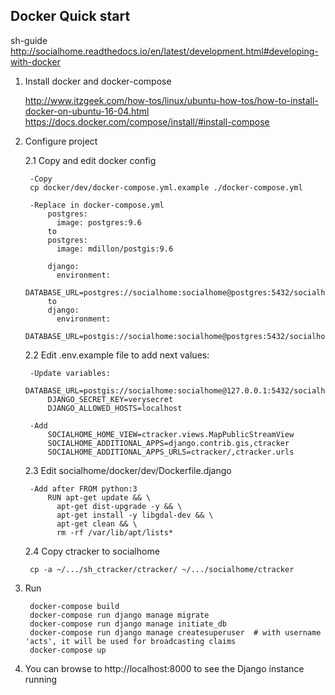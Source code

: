 ## Docker Quick start

sh-guide http://socialhome.readthedocs.io/en/latest/development.html#developing-with-docker

1. Install docker and docker-compose

    http://www.itzgeek.com/how-tos/linux/ubuntu-how-tos/how-to-install-docker-on-ubuntu-16-04.html
    https://docs.docker.com/compose/install/#install-compose

2. Configure project

    2.1 Copy and edit docker config

        -Copy
        cp docker/dev/docker-compose.yml.example ./docker-compose.yml

        -Replace in docker-compose.yml
            postgres:
              image: postgres:9.6
            to
            postgres:
              image: mdillon/postgis:9.6

            django:
              environment:
                DATABASE_URL=postgres://socialhome:socialhome@postgres:5432/socialhome
            to
            django:
              environment:
                DATABASE_URL=postgis://socialhome:socialhome@postgres:5432/socialhome

    2.2 Edit .env.example file to add next values:

        -Update variables:
            DATABASE_URL=postgis://socialhome:socialhome@127.0.0.1:5432/socialhome
            DJANGO_SECRET_KEY=verysecret
            DJANGO_ALLOWED_HOSTS=localhost

        -Add
            SOCIALHOME_HOME_VIEW=ctracker.views.MapPublicStreamView
            SOCIALHOME_ADDITIONAL_APPS=django.contrib.gis,ctracker
            SOCIALHOME_ADDITIONAL_APPS_URLS=ctracker/,ctracker.urls

    2.3 Edit socialhome/docker/dev/Dockerfile.django

        -Add after FROM python:3
            RUN apt-get update && \
              apt-get dist-upgrade -y && \
              apt-get install -y libgdal-dev && \
              apt-get clean && \
              rm -rf /var/lib/apt/lists*

    2.4 Copy ctracker to socialhome

        cp -a ~/.../sh_ctracker/ctracker/ ~/.../socialhome/ctracker

3. Run

        docker-compose build
        docker-compose run django manage migrate
        docker-compose run django manage initiate_db
        docker-compose run django manage createsuperuser  # with username 'acts', it will be used for broadcasting claims
        docker-compose up

4. You can browse to http://localhost:8000 to see the Django instance running